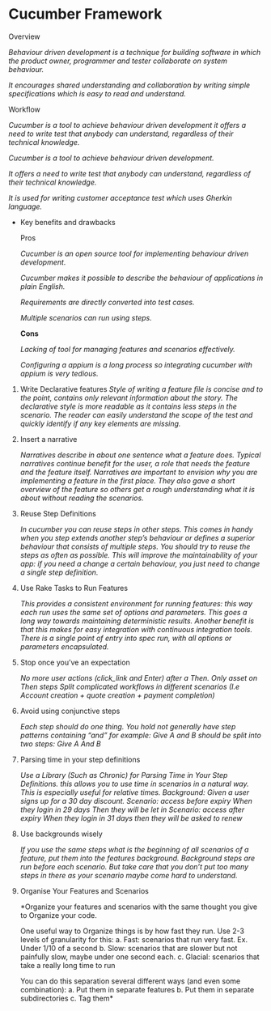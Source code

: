 # Cucumber Framework


Overview

*Behaviour driven development is a technique for building software in which the product owner, programmer and tester collaborate on system behaviour.* 

*It encourages shared understanding and collaboration by writing simple specifications which is easy to read and understand.*

Workflow

*Cucumber is a tool to achieve behaviour driven development it offers a need to write test that anybody can understand, regardless of their technical knowledge.*

*Cucumber is a tool to achieve behaviour driven development.*

*It offers a need to write test that anybody can understand, regardless of their technical knowledge.*

*It is used for writing customer acceptance test which uses Gherkin language.*

- Key benefits and drawbacks
    
    Pros
    
    *Cucumber is an open source tool for implementing behaviour driven development.* 
    
    *Cucumber makes it possible to describe the behaviour of applications in plain English.* 
    
    *Requirements are directly converted into test cases.* 
    
    *Multiple scenarios can run using steps.*
    
    **Cons**
    
    *Lacking of tool for managing features and scenarios effectively.*
    
    *Configuring a appium is a long process so integrating cucumber with appium is very tedious.*
    
1. Write Declarative features
*Style of writing a feature file is concise and to the point, contains only relevant information about the story.
The declarative style is more readable as it contains less steps in the scenario. The reader can easily understand the scope of the test and quickly identify if any key elements are missing.*
2. Insert a narrative
    
    *Narratives describe in about one sentence what a feature does. Typical narratives continue benefit for the user, a role that needs the feature and the feature itself. Narratives are important to envision why you are implementing a feature in the first place. They also gave a short overview of the feature so others get a rough understanding what it is about without reading the scenarios.*
    
3. Reuse Step Definitions
    
    *In cucumber you can reuse steps in other steps. This comes in handy when you step extends another step’s behaviour or defines a superior behaviour that consists of multiple steps. You should try to reuse the steps as often as possible. This will improve the maintainability of your app: if you need a change a certain behaviour, you just need to change a single step definition.* 
    
4. Use Rake Tasks to Run Features
    
    *This provides a consistent environment for running features: this way each run uses the same set of options and parameters. This goes a long way towards maintaining deterministic results. Another benefit is that this makes for easy integration with continuous integration tools. There is a single point of entry into spec run, with all options or parameters encapsulated.*
    
5. Stop once you’ve an expectation
    
    *No more user actions (click_link and Enter) after a Then.
    Only asset on Then steps
    Split complicated workflows in different scenarios (I.e Account creation + quote creation + payment completion)*
    
6. Avoid using conjunctive steps
    
    *Each step should do one thing. You hold not generally have step patterns containing “and” for example: 
    Give A and B
    should be split into two steps:
    Give A
    And B*
    
7. Parsing time in your step definitions
    
    *Use a Library (Such as Chronic) for Parsing Time in Your Step Definitions. this allows you to use time in scenarios in a natural way. This is especially useful for relative times.
    Background: Given a user signs up for a 30 day discount.
    Scenario: access before expiry
    When they login in 29 days
    Then they will be let in
    Scenario: access after expiry
    When they login in 31 days
    then they will be asked to renew*
    
8. Use backgrounds wisely
    
    *If you use the same steps what is the beginning of all scenarios of a feature, put them into the features background. Background steps are run before each scenario. But take care that you don’t put too many steps in there as your scenario maybe come hard to understand.*
    
9. Organise Your Features and Scenarios
    
    *Organize your features and scenarios with the same thought you give to Organize your code.
    
    One useful way to Organize things is by how fast they run. Use 2-3 levels of granularity for this:
    a. Fast: scenarios that run very fast. Ex. Under 1/10 of a second
    b. Slow: scenarios that are slower but not painfully slow, maybe under one second each.
    c. Glacial: scenarios that take a really long time to run
    
    You can do this separation several different ways (and even some combination):
    a. Put them in separate features
    b. Put them in separate subdirectories
    c. Tag them*
